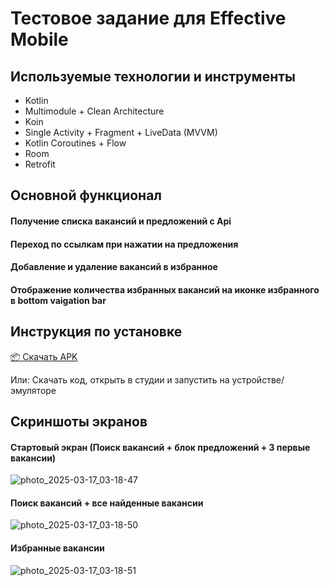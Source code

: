 # Тестовое задание для Effective Mobile

## Используемые технологии и инструменты
- Kotlin
- Multimodule + Clean Architecture
- Koin
- Single Activity + Fragment + LiveData (MVVM)
- Kotlin Coroutines + Flow
- Room
- Retrofit


## Основной функционал
#### Получение списка вакансий и предложений с Api
#### Переход по ссылкам при нажатии на предложения
#### Добавление и удаление вакансий в избранное
#### Отображение количества избранных вакансий на иконке избранного в bottom vaigation bar


## Инструкция по установке
[📦 Скачать APK](https://github.com/Jaroslav-89/EffectiveMobileTestIsmaev/releases/tag/testapp) 
    
Или: 
Скачать код, открыть в студии и запустить на устройстве/эмуляторе


## Скриншоты экранов
#### Стартовый экран (Поиск вакансий + блок предложений + 3 первые вакансии)
![photo_2025-03-17_03-18-47](https://github.com/user-attachments/assets/f9aba8ea-c948-40f5-9cce-3e97a5da9b1e)

#### Поиск вакансий + все найденные вакансии
![photo_2025-03-17_03-18-50](https://github.com/user-attachments/assets/1a5da53c-b65b-4396-8d0b-c209a83c3fc5)

#### Избранные вакансии
![photo_2025-03-17_03-18-51](https://github.com/user-attachments/assets/d67169e1-f24b-43b3-9822-af3867842250)
